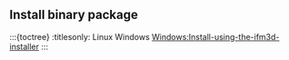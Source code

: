 ## Install binary package

:::{toctree}
:titlesonly:
Linux <Linux>
Windows <Windows:Install-using-the-ifm3d-installer>
:::